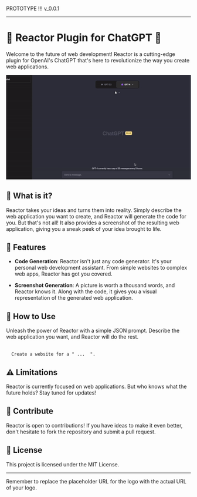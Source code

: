 PROTOTYPE !!! v_0.0.1

---

# 🚀 Reactor Plugin for ChatGPT 🚀

Welcome to the future of web development! Reactor is a cutting-edge plugin for OpenAI's ChatGPT that's here to revolutionize the way you create web applications.

![Reactor GIF](images/Reactor.gif)

## 🎯 What is it?

Reactor takes your ideas and turns them into reality. Simply describe the web application you want to create, and Reactor will generate the code for you. But that's not all! It also provides a screenshot of the resulting web application, giving you a sneak peek of your idea brought to life.

## 🌟 Features

- **Code Generation**: Reactor isn't just any code generator. It's your personal web development assistant. From simple websites to complex web apps, Reactor has got you covered.

- **Screenshot Generation**: A picture is worth a thousand words, and Reactor knows it. Along with the code, it gives you a visual representation of the generated web application.

## 🚀 How to Use

Unleash the power of Reactor with a simple JSON prompt. Describe the web application you want, and Reactor will do the rest.

```

  Create a website for a " ...  ".

```

## ⚠️ Limitations

Reactor is currently focused on web applications. But who knows what the future holds? Stay tuned for updates!

## 🙌 Contribute

Reactor is open to contributions! If you have ideas to make it even better, don't hesitate to fork the repository and submit a pull request.

## 📜 License

This project is licensed under the MIT License.

---

Remember to replace the placeholder URL for the logo with the actual URL of your logo.
